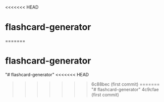 <<<<<<< HEAD
# flashcard-generator
=======
# flashcard-generator
"# flashcard-generator" 
<<<<<<< HEAD
>>>>>>> 6c88bec (first commit)
=======
"# flashcard-generator" 
>>>>>>> 4c9cfae (first commit)
